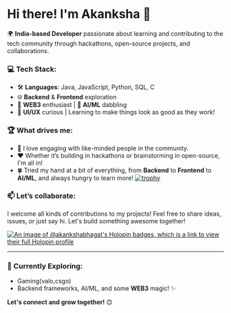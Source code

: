 # Hi there! I'm Akanksha 👋

🌍 **India-based Developer** passionate about learning and contributing to the tech community through hackathons, open-source projects, and collaborations.

### 💻 Tech Stack:
- 🛠️ **Languages**: Java, JavaScript, Python, SQL, C
- 🌐 **Backend** & **Frontend** exploration
- 🚀 **WEB3** enthusiast | 🔮 **AI/ML** dabbling
- 🎨 **UI/UX** curious | Learning to make things look as good as they work!

### 🏆 What drives me:
- 💬 I love engaging with like-minded people in the community.
- ❤️ Whether it’s building in hackathons or brainstorming in open-source, I'm all in!
- 🍀 Tried my hand at a bit of everything, from **Backend** to **Frontend** to **AI/ML**, and always hungry to learn more!
[![trophy](https://github-profile-trophy.vercel.app/?username=akankshabhagat)](https://github.com/ryo-ma/github-profile-trophy)
### 📫 Let’s collaborate:
I welcome all kinds of contributions to my projects! Feel free to share ideas, issues, or just say hi. Let's build something awesome together!

[![An image of @akankshabhagat's Holopin badges, which is a link to view their full Holopin profile](https://holopin.me/akankshabhagat)](https://holopin.io/@akankshabhagat)

---

### 🚀 Currently Exploring:
- Gaming(valo,csgo)
- Backend frameworks, AI/ML, and some **WEB3** magic! ✨

**Let's connect and grow together!** 😊


